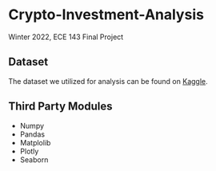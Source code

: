 # Crypto-Investment-Analysis
Winter 2022, ECE 143 Final Project

## Dataset

The dataset we utilized for analysis can be found on [Kaggle](https://www.kaggle.com/c/g-research-crypto-forecasting/data).

## Third Party Modules
+ Numpy
+ Pandas
+ Matplolib
+ Plotly
+ Seaborn
